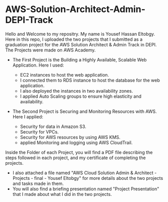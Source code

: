 # AWS-Solution-Architect-Admin-DEPI-Track

Hello and Welcome to my repositry. My name is Yousef Hassan Eltobgy.
Here in this repo, I uploaded the two projects that I submitted as a graduation project for the AWS Solution Architect & Admin Track in DEPI. The Projects were made on AWS Academy.

- The First Project is the Building a Highly Available, Scalable Web Application. Here I used:
  - EC2 instances to host the web application.
  - I connected them to RDS instance to host the database for the web application.
  - I also deployed the instances in two availability zones.
  - I applied Auto Scaling groups to ensure high elasticity and availability.

- The Second Project is Securing and Monitoring Resources with AWS. Here I applied:
  - Security for data in Amazon S3.
  - Security for VPCs.
  - Security for AWS resources by using AWS KMS.
  - applied Monitoring and logging using AWS CloudTrail.

Inside the Folder of each Project, you will find a PDF file describing the steps followed in each project, and my certificate of completing the projects.
- I also attached a file named "AWS Cloud Solution Admin & Architect - Projects - final - Yousef Eltobgy" for more details about the two projects and tasks made in them.
- You will also find a briefing presentation named "Project Presentation" that I made about what I did in the two projects. 
